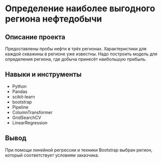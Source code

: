 # Определение наиболее выгодного региона нефтедобычи

## Описание проекта
Предоставлены пробы нефти в трёх регионах. Характеристики для каждой скважины в регионе уже известны. Надо построить модель для определения региона, где добыча принесёт наибольшую прибыль.

## Навыки и инструменты

- Python
- Pandas
- scikit-learn
- bootstrap
- Pipeline
- ColumnTransformer
- GridSearchCV
- LinearRegression

## Вывод
При помощи линейной регрессии и техники Bootstrap выбран регион, который соответствует условиям заказчика.
